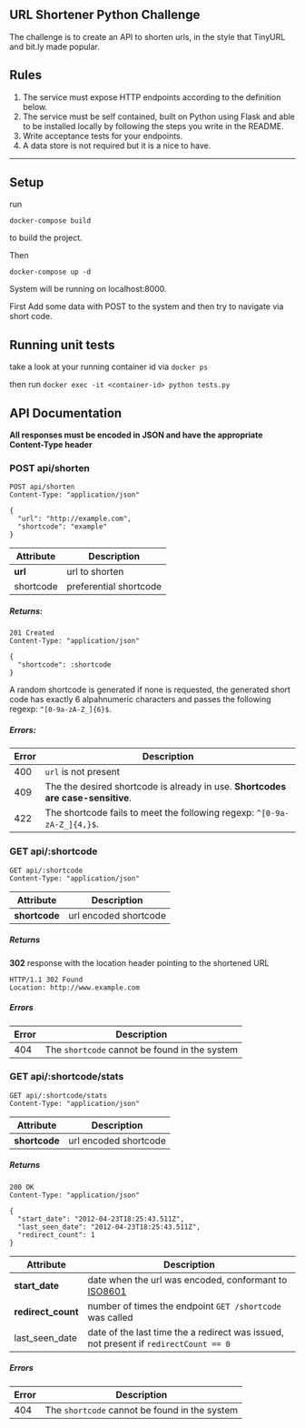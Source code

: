## URL Shortener Python Challenge

The challenge is to create an API to shorten urls, in the style that TinyURL and bit.ly made popular.

## Rules

1. The service must expose HTTP endpoints according to the definition below.
2. The service must be self contained, built on Python using Flask and able to be installed locally by following the steps you write in the README.
3. Write acceptance tests for your endpoints.
5. A data store is not required but it is a nice to have.


-------------------------------------------------------------------------

## Setup

run
```
docker-compose build
```
to build the project.

Then

```docker-compose up -d```

System will be running on localhost:8000.

First Add some data with POST to the system and then try to navigate via short code.

## Running unit tests

take a look at your running container id via ```docker ps```

then run ```docker exec -it <container-id> python tests.py```


## API Documentation

**All responses must be encoded in JSON and have the appropriate Content-Type header**


### POST api/shorten

```
POST api/shorten
Content-Type: "application/json"

{
  "url": "http://example.com",
  "shortcode": "example"
}
```

Attribute | Description
--------- | -----------
**url**   | url to shorten
shortcode | preferential shortcode

##### Returns:

```
201 Created
Content-Type: "application/json"

{
  "shortcode": :shortcode
}
```

A random shortcode is generated if none is requested, the generated short code has exactly 6 alpahnumeric characters and passes the following regexp: ```^[0-9a-zA-Z_]{6}$```.

##### Errors:

Error | Description
----- | ------------
400   | ```url``` is not present
409   | The the desired shortcode is already in use. **Shortcodes are case-sensitive**.
422   | The shortcode fails to meet the following regexp: ```^[0-9a-zA-Z_]{4,}$```.


### GET api/:shortcode

```
GET api/:shortcode
Content-Type: "application/json"
```

Attribute      | Description
-------------- | -----------
**shortcode**  | url encoded shortcode

##### Returns

**302** response with the location header pointing to the shortened URL

```
HTTP/1.1 302 Found
Location: http://www.example.com
```

##### Errors

Error | Description
----- | ------------
404   | The ```shortcode``` cannot be found in the system

### GET api/:shortcode/stats

```
GET api/:shortcode/stats
Content-Type: "application/json"
```

Attribute      | Description
-------------- | -----------
**shortcode**  | url encoded shortcode

##### Returns

```
200 OK
Content-Type: "application/json"

{
  "start_date": "2012-04-23T18:25:43.511Z",
  "last_seen_date": "2012-04-23T18:25:43.511Z",
  "redirect_count": 1
}
```

Attribute          | Description
------------------ | -----------
**start_date**     | date when the url was encoded, conformant to [ISO8601](http://en.wikipedia.org/wiki/ISO_8601)
**redirect_count** | number of times the endpoint ```GET /shortcode``` was called
last_seen_date     | date of the last time the a redirect was issued, not present if ```redirectCount == 0```

##### Errors

Error | Description
----- | ------------
404   | The ```shortcode``` cannot be found in the system





